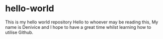 # hello-world
This is my hello world repository
Hello to whoever may be reading this,
My name is Denivice and I hope to have a great time whilst learning how to utilise Github.
